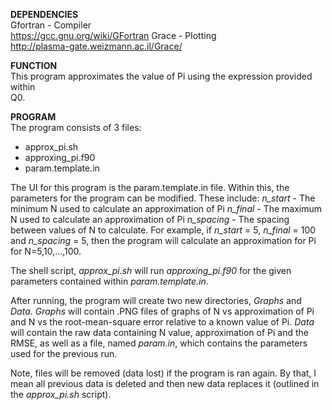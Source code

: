 __DEPENDENCIES__\
Gfortran - Compiler\
https://gcc.gnu.org/wiki/GFortran
Grace - Plotting\
http://plasma-gate.weizmann.ac.il/Grace/

__FUNCTION__\
This program approximates the value of Pi using the expression provided within\
Q0.

__PROGRAM__\
The program consists of 3 files:
- approx_pi.sh
- approxing_pi.f90
- param.template.in

The UI for this program is the param.template.in file. Within this, the
parameters for the program can be modified. These include:
_n_start_   - The minimum N used to calculate an approximation of Pi
_n_final_   - The maximum N used to calculate an approximation of Pi
_n_spacing_ - The spacing between values of N to calculate. For example, if
              _n_start_ = 5, _n_final_ = 100 and _n_spacing_ = 5, then the
              program will calculate an approximation for Pi for N=5,10,...,100.

The shell script, _approx_pi.sh_ will run _approxing_pi.f90_ for the given
parameters contained within _param.template.in_.

After running, the program will create two new directories, _Graphs_ and _Data_.
_Graphs_ will contain .PNG files of graphs of N vs approximation of Pi and N vs
the root-mean-square error relative to a known value of Pi. _Data_ will contain
the raw data containing N value, approximation of Pi and the RMSE, as well as a
file, named _param.in_, which contains the parameters used for the previous run.

Note, files will be removed (data lost) if the program is ran again. By that,
I mean all previous data is deleted and then new data replaces it (outlined in
the _approx_pi.sh_ script).
